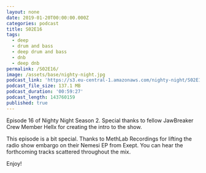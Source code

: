 ```yaml
---
layout: none
date: 2019-01-20T00:00:00.000Z
categories: podcast
title: S02E16
tags:
  - deep
  - drum and bass
  - deep drum and bass
  - dnb
  - deep dnb
permalink: /S02E16/
image: /assets/base/nighty-night.jpg
podcast_link: 'https://s3.eu-central-1.amazonaws.com/nighty-night/S02E16.mp3'
podcast_file_size: 137.1 MB
podcast_duration: '00:59:27'
podcast_length: 143760159
published: true
---
```

Episode 16 of Nighty Night Season 2. Special thanks to fellow JawBreaker Crew Member Hellx for creating the intro to the show. 

This episode is a bit special. Thanks to MethLab Recordings for lifting the radio show embargo on their Nemesi EP from Exept. You can hear the forthcoming tracks scattered throughout the mix.

Enjoy!

